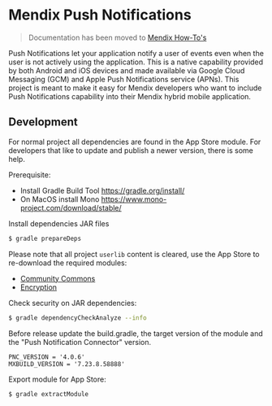 # Mendix Push Notifications

> Documentation has been moved to [Mendix How-To's](https://docs.mendix.com/howto/mobile/push-notifications)

Push Notifications let your application notify a user of events even when the user is not actively using the application. This is a native capability provided by both Android and iOS devices and made available via Google Cloud Messaging (GCM) and Apple Push Notifications service (APNs). This project is meant to make it easy for Mendix developers who want to include Push Notifications capability into their Mendix hybrid mobile application.

## Development
For normal project all dependencies are found in the App Store module. For developers that like to update and publish a newer version, there is some help.

Prerequisite:
 - Install Gradle Build Tool https://gradle.org/install/
 - On MacOS install Mono https://www.mono-project.com/download/stable/

Install dependencies JAR files
```bash
$ gradle prepareDeps
```

Please note that all project `userlib` content is cleared, use the App Store to re-download the required modules:

- [Community Commons](https://appstore.home.mendix.com/link/app/170/)
- [Encryption](https://appstore.home.mendix.com/link/app/1011/)

Check security on JAR dependencies:
```bash
$ gradle dependencyCheckAnalyze --info
```

Before release update the build.gradle, the target version of the module and the "Push Notification Connector" version.

``` groofy
PNC_VERSION = '4.0.6'
MXBUILD_VERSION = '7.23.8.58888'
```

Export module for App Store:

```bash
$ gradle extractModule
```
